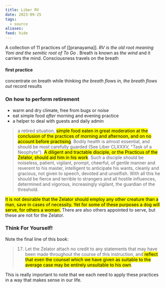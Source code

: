 ```yaml
---
title: Liber RV
date: 2023-09-25
tags:
  - source
aliases: 
feed: hide
---
```

A collection of 11 practices of [[pranayama]]. 
_RV is the old root meaning Yoni and the semitic root of To Go_ .
Breath is known as _the wind_ and it carriers the mind. Consciousness travels on the breath

#### first practice
concentrate on breath while thinking _the breath flows in, the breath flows out_ record results
### On how to perform retirement
- warm and dry climate, free from bugs or noise
- eat simple food _after_ morning and evening practice
- a helper to deal with guests and daily admin

>a retired situation, <mark class="hltr-pink">simple food eaten in great moderation at the conclusion of the practices of morning and afternoon, and on no account before practising</mark>. Bodily health is almost essential, and should be most carefully guarded (See Liber CLXXXV, "Task of a Neophyte"). <mark class="hltr-pink">A diligent and tractable disciple, or the Practicus of the Zelator, should aid him in his work</mark>. Such a disciple should be noiseless, patient, vigilant, prompt, cheerful, of gentle manner and reverent to his master, intelligent to anticipate his wants, cleanly and gracious, not given to speech, devoted and unselfish. With all this he should be fierce and terrible to strangers and all hostile influences, determined and vigorous, increasingly vigilant, the guardian of the threshold.  
>
  <mark class="hltr-pink">It is not desirable that the Zelator should employ any other creature than a man, save in cases of necessity. Yet for some of these purposes a dog will serve, for others a woman.</mark> There are also others appointed to serve, but these are not for the Zelator.

### Think For Yourself!
Note the final line of this book:

>17. Let the Zelator attach no credit to any statements that may have been made throughout the course of this instruction, and<mark class="hltr-yellow"> reflect that even the counsel which we have given as suitable to the average case may be entirely unsuitable to his own</mark>.

This is really important to note that we each need to apply these practices in a way that makes sense in our life.